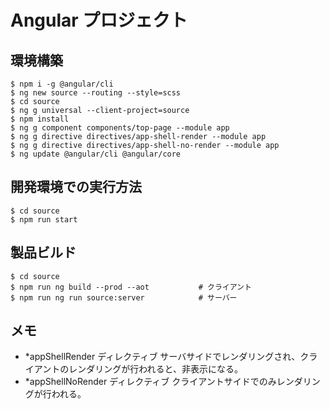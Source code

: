 # Angular プロジェクト

## 環境構築
```
$ npm i -g @angular/cli
$ ng new source --routing --style=scss
$ cd source
$ ng g universal --client-project=source
$ npm install
$ ng g component components/top-page --module app
$ ng g directive directives/app-shell-render --module app
$ ng g directive directives/app-shell-no-render --module app
$ ng update @angular/cli @angular/core
```

## 開発環境での実行方法
```
$ cd source
$ npm run start
```


## 製品ビルド
```
$ cd source
$ npm run ng build --prod --aot           # クライアント
$ npm run ng run source:server            # サーバー
```

## メモ
- *appShellRender ディレクティブ
  サーバサイドでレンダリングされ、クライアントのレンダリングが行われると、非表示になる。
- *appShellNoRender ディレクティブ
  クライアントサイドでのみレンダリングが行われる。
